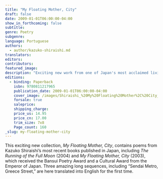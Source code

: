 ```yaml
---
title: "My Floating Mother, City"
draft: false
date: 2009-01-01T06:00:00-04:00
show_in_forthcoming: false
subtitle:
genre: Poetry
subgenre:
language: Portuguese
authors:
  - author/kazuko-shiraishi.md
translators:
editors:
contributors:
featured_image:
description: "Exciting new work from one of Japan's most acclaimed living poets. "
editions:
  - binding: Paperback
    isbn: 9780811217965
    publication_date: 2009-01-01T06:00:00-04:00
    cover_image: /images/Shiraishi_%20My%20Floating%20Mother%2C%20City_.jpg
    forsale: true
    saleprice:
    shipping_charge:
    price_us: 14.95
    price_cn: 17.00
    trim_size: 7x8
    Page_count: 160
_slug: my-floating-mother-city
---
```


This exciting new collection, _My Floating Mother, City_, contains poems from Kazuko Shiraishi’s most recent books published in Japan, including _The Running of the Full Moon_ (2004) and _My Floating Mother, City_ (2003), which received the Bansui Poetry Award and a Cultural Award from the Emperor of Japan. Three amazing long sequences, including “Sendai Metro, Greece Street,” are here translated into English for the first time.

